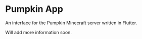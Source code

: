 # Pumpkin App

An interface for the Pumpkin Minecraft server written in Flutter.

Will add more information soon.
